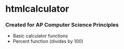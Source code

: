 # htmlcalculator

### Created for AP Computer Science Principles
* Basic calculator functions
* Percent function (divides by 100)
